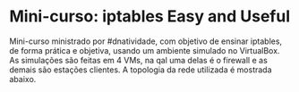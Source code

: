 # Mini-curso: iptables Easy and Useful

Mini-curso ministrado por #dnatividade, com objetivo de ensinar iptables, de forma prática e objetiva, usando um ambiente simulado no VirtualBox.
As simulações são feitas em 4 VMs, na qal uma delas é o firewall e as demais são estações clientes.
A topologia da rede utilizada é mostrada abaixo.



